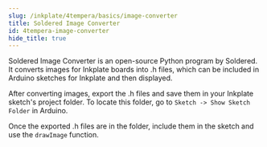 ```yaml
---  
slug: /inkplate/4tempera/basics/image-converter  
title: Soldered Image Converter  
id: 4tempera-image-converter  
hide_title: true
---
```


<SectionTitle title="Soldered Image Converter" backgroundImage="/img/inkplate_2/hardware.png" />

<CenteredImage src="/img/inkplate_6_motion/image_converter.png" alt="Soldered Image Converter" caption="Graphical user interface of the Soldered Image Converter" width="800px" />

Soldered Image Converter is an open-source Python program by Soldered. It converts images for Inkplate boards into .h files, which can be included in Arduino sketches for Inkplate and then displayed.  
<QuickLink 
  title="Soldered Image Converter Repository" 
  description="See the README in this repository for details on how to download and install the Soldered Image Converter."
  url="https://github.com/SolderedElectronics/Soldered-Image-Converter/" 
/>

After converting images, export the .h files and save them in your Inkplate sketch's project folder. To locate this folder, go to `Sketch -> Show Sketch Folder` in Arduino.

Once the exported .h files are in the folder, include them in the sketch and use the `drawImage` function.